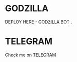 # GODZILLA

DEPLOY HERE - [GODZILLA BOT](https://dashboard.heroku.com/new?button-url=https%3A%2F%2Fgithub.com%2Flegendx22%2FGRANDROBOT&template=https%3A%2F%2Fgithub.com%2Flegendx22%2FGRANDROBOT)
[.](https://heroku.com/deploy)


# TELEGRAM
Check me on [TELEGRAM](https://t.me/Godzillapro_bot)
